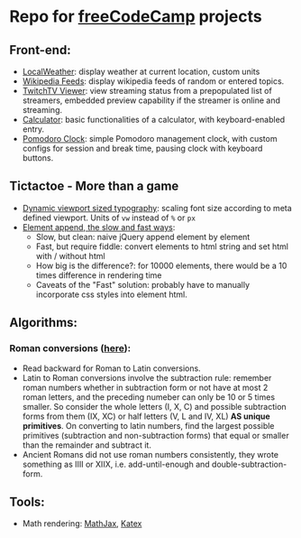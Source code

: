 # Repo for [freeCodeCamp](https://www.freecodecamp.com) projects

## Front-end:
- [LocalWeather](localWeather/): display weather at current location, custom units
- [Wikipedia Feeds](wikipediaViewer/): display wikipedia feeds of random or entered topics.
- [TwitchTV Viewer](twitchViewer/): view streaming status from a prepopulated list of streamers, embedded preview capability if the streamer is online and streaming.
- [Calculator](calculator/): basic functionalities of a calculator, with keyboard-enabled entry.
- [Pomodoro Clock](pomodoro/): simple Pomodoro management clock, with custom configs for session and break time, pausing clock with keyboard buttons.

## Tictactoe - More than a game

- [Dynamic viewport sized typography](https://css-tricks.com/viewport-sized-typography/): scaling font size according to meta defined viewport. Units of `vw` instead of `%` or `px` 
- [Element append, the slow and fast ways](https://howchoo.com/g/mmu0nguznjg/learn-the-slow-and-fast-way-to-append-elements-to-the-dom): 
	+ Slow, but clean: naive jQuery append element by element
	+ Fast, but require fiddle: convert elements to html string and set html with / without html
	+ How big is the difference?: for 10000 elements, there would be a 10 times difference in rendering time
	+ Caveats of the "Fast" solution: probably have to manually incorporate css styles into element html.


## Algorithms:
### Roman conversions ([here](http://www.rapidtables.com/convert/number/how-number-to-roman-numerals.htm)): 
+ Read backward for Roman to Latin conversions.
+ Latin to Roman conversions involve the subtraction rule: remember roman numbers whether in subtraction form or not have at most 2 roman letters, and the preceding numeber can only be 10 or 5 times smaller. So consider the whole letters (I, X, C) and possible subtraction forms from them (IX, XC) or half letters (V, L and IV, XL) **AS unique primitives**. On converting to latin numbers, find the largest possible primitives (subtraction and non-subtraction forms) that equal or smaller than the remainder and subtract it.
+ Ancient Romans did not use roman numbers consistently, they wrote something as IIII or XIIX, i.e. add-until-enough and double-subtraction-form.

## Tools:
- Math rendering: [MathJax](https://www.mathjax.org/),
 [Katex](https://github.com/Khan/KaTeX)